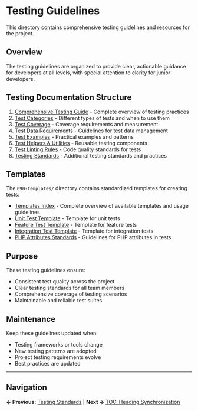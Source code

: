 # Testing Guidelines

This directory contains comprehensive testing guidelines and resources for the project.

## Overview

The testing guidelines are organized to provide clear, actionable guidance for developers at all levels, with special attention to clarity for junior developers.

## Testing Documentation Structure

1. [Comprehensive Testing Guide](010-comprehensive-testing-guide.md) - Complete overview of testing practices
2. [Test Categories](020-test-categories.md) - Different types of tests and when to use them
3. [Test Coverage](030-test-coverage.md) - Coverage requirements and measurement
4. [Test Data Requirements](040-test-data-requirements.md) - Guidelines for test data management
5. [Test Examples](050-test-examples.md) - Practical examples and patterns
6. [Test Helpers & Utilities](060-test-helpers-utilities.md) - Reusable testing components
7. [Test Linting Rules](070-test-linting-rules.md) - Code quality standards for tests
8. [Testing Standards](080-testing-standards.md) - Additional testing standards and practices

## Templates

The `090-templates/` directory contains standardized templates for creating tests:

- [Templates Index](090-templates/000-index.md) - Complete overview of available templates and usage guidelines
- [Unit Test Template](090-templates/010-unit-test-template.php) - Template for unit tests
- [Feature Test Template](090-templates/020-feature-test-template.php) - Template for feature tests
- [Integration Test Template](090-templates/030-integration-test-template.php) - Template for integration tests
- [PHP Attributes Standards](090-templates/040-php-attributes-standards.md) - Guidelines for PHP attributes in tests

## Purpose

These testing guidelines ensure:
- Consistent test quality across the project
- Clear testing standards for all team members
- Comprehensive coverage of testing scenarios
- Maintainable and reliable test suites

## Maintenance

Keep these guidelines updated when:
- Testing frameworks or tools change
- New testing patterns are adopted
- Project testing requirements evolve
- Best practices are updated

---

## Navigation

**← Previous:** [Testing Standards](../060-testing-standards.md) | **Next →** [TOC-Heading Synchronization](../080-toc-heading-synchronization.md)
